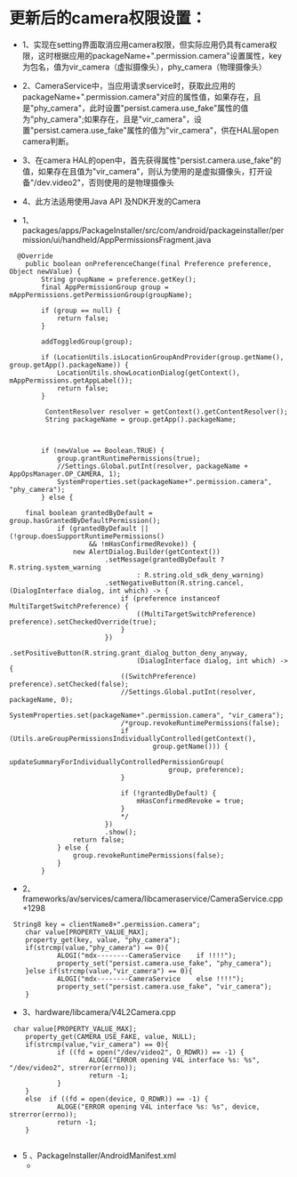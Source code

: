# 更新后的camera权限设置：
- 1、实现在setting界面取消应用camera权限，但实际应用仍具有camera权限，这时根据应用的packageName+".permission.camera"设置属性，key为包名，值为vir_camera（虚拟摄像头），phy_camera（物理摄像头）
- 2、CameraService中，当应用请求service时，获取此应用的packageName+".permission.camera"对应的属性值，如果存在，且是"phy_camera"，此时设置"persist.camera.use_fake"属性的值为"phy_camera";如果存在，且是"vir_camera"，设置"persist.camera.use_fake"属性的值为"vir_camera"，供在HAL层open camera判断。
- 3、在camera HAL的open中，首先获得属性"persist.camera.use_fake"的值，如果存在且值为"vir_camera"，则认为使用的是虚拟摄像头，打开设备"/dev.video2"，否则使用的是物理摄像头
- 4、此方法适用使用Java API 及NDK开发的Camera



- 1、packages/apps/PackageInstaller/src/com/android/packageinstaller/permission/ui/handheld/AppPermissionsFragment.java
```
  @Override
    public boolean onPreferenceChange(final Preference preference, Object newValue) {
        String groupName = preference.getKey();
        final AppPermissionGroup group = mAppPermissions.getPermissionGroup(groupName);

        if (group == null) {
            return false;
        }

        addToggledGroup(group);

        if (LocationUtils.isLocationGroupAndProvider(group.getName(), group.getApp().packageName)) {
            LocationUtils.showLocationDialog(getContext(), mAppPermissions.getAppLabel());
            return false;
        }

         ContentResolver resolver = getContext().getContentResolver();
         String packageName = group.getApp().packageName;



        if (newValue == Boolean.TRUE) {
            group.grantRuntimePermissions(true);
            //Settings.Global.putInt(resolver, packageName + AppOpsManager.OP_CAMERA, 1);
            SystemProperties.set(packageName+".permission.camera", "phy_camera");
        } else {

    final boolean grantedByDefault = group.hasGrantedByDefaultPermission();
            if (grantedByDefault || (!group.doesSupportRuntimePermissions()
                    && !mHasConfirmedRevoke)) {
                new AlertDialog.Builder(getContext())
                        .setMessage(grantedByDefault ? R.string.system_warning
                                : R.string.old_sdk_deny_warning)
                        .setNegativeButton(R.string.cancel, (DialogInterface dialog, int which) -> {
                            if (preference instanceof MultiTargetSwitchPreference) {
                                ((MultiTargetSwitchPreference) preference).setCheckedOverride(true);
                            }
                        })
                        .setPositiveButton(R.string.grant_dialog_button_deny_anyway,
                                (DialogInterface dialog, int which) -> {
                            ((SwitchPreference) preference).setChecked(false);
                            //Settings.Global.putInt(resolver, packageName, 0);
                            SystemProperties.set(packageName+".permission.camera", "vir_camera");
                            /*group.revokeRuntimePermissions(false);
                            if (Utils.areGroupPermissionsIndividuallyControlled(getContext(),
                                    group.getName())) {
                                updateSummaryForIndividuallyControlledPermissionGroup(
                                        group, preference);
                            }
                            
                            if (!grantedByDefault) {
                                mHasConfirmedRevoke = true;
                            }
                            */
                        })
                        .show();
                return false;
            } else {
                group.revokeRuntimePermissions(false);
            }
        }

```
- 2、frameworks/av/services/camera/libcameraservice/CameraService.cpp +1298
```
 String8 key = clientName8+".permission.camera";
    char value[PROPERTY_VALUE_MAX];
    property_get(key, value, "phy_camera");
    if(strcmp(value,"phy_camera") == 0){
            ALOGI("mdx--------CameraService    if !!!!");
            property_set("persist.camera.use_fake", "phy_camera");
    }else if(strcmp(value,"vir_camera") == 0){
            ALOGI("mdx--------CameraService    else !!!!");
            property_set("persist.camera.use_fake", "vir_camera");
    }

```
- 3、hardware/libcamera/V4L2Camera.cpp
```
 char value[PROPERTY_VALUE_MAX];
    property_get(CAMERA_USE_FAKE, value, NULL);
    if(strcmp(value,"vir_camera") == 0){
            if ((fd = open("/dev/video2", O_RDWR)) == -1) {
                    ALOGE("ERROR opening V4L interface %s: %s", "/dev/video2", strerror(errno));
                    return -1;
            }
    }
    else  if ((fd = open(device, O_RDWR)) == -1) {
            ALOGE("ERROR opening V4L interface %s: %s", device, strerror(errno));
            return -1;
    }


```
- 5 、PackageInstaller/AndroidManifest.xml
  -    <uses-permission android:name="android.permission.WRITE_SECURE_SETTINGS" />
